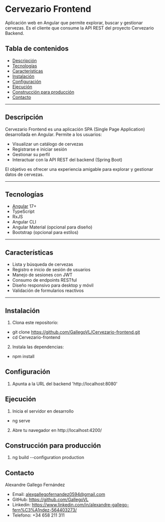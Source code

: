 # Cervezario Frontend

Aplicación web en Angular que permite explorar, buscar y gestionar cervezas. Es el cliente que consume la API REST del proyecto Cervezario Backend.

## Tabla de contenidos

- [Descripción](#-descripción)
- [Tecnologías](#️-tecnologías)
- [Características](#-características)
- [Instalación](#️-instalación)
- [Configuración](#-configuración)
- [Ejecución](#-ejecución)
- [Construcción para producción](#️-construcción-para-producción)
- [Contacto](#-contacto)

---

## Descripción

Cervezario Frontend es una aplicación SPA (Single Page Application) desarrollada en Angular. Permite a los usuarios:

- Visualizar un catálogo de cervezas
- Registrarse e iniciar sesión
- Gestionar su perfil
- Interactuar con la API REST del backend (Spring Boot)

El objetivo es ofrecer una experiencia amigable para explorar y gestionar datos de cervezas.

---

## Tecnologías

- [Angular](https://angular.io/) 17+
- TypeScript
- RxJS
- Angular CLI
- Angular Material (opcional para diseño)
- Bootstrap (opcional para estilos)

---

## Características

- Lista y búsqueda de cervezas
- Registro e inicio de sesión de usuarios
- Manejo de sesiones con JWT
- Consumo de endpoints RESTful
- Diseño responsivo para desktop y móvil
- Validación de formularios reactivos

---

## Instalación

1. Clona este repositorio:

- git clone https://github.com/GallegoVL/Cervezario-frontend.git
- cd Cervezario-frontend

2. Instala las dependencias:

- npm install

## Configuración 

1. Apunta a la URL del backend 'http://localhost:8080'

## Ejecución 

1. Inicia el servidor en desarrollo

- ng serve

2. Abre tu navegador en http://localhost:4200/

## Construcción para producción

1. ng build --configuration production

## Contacto

  Alexandre Gallego Fernández
  - Email: alexgallegofernandez0594@gmail.com
  - GitHub: https://github.com/GallegoVL
  - Linkedin: https://www.linkedin.com/in/alexandre-gallego-fern%C3%A1ndez-564403273/
  - Telefono: +34 658 211 311
